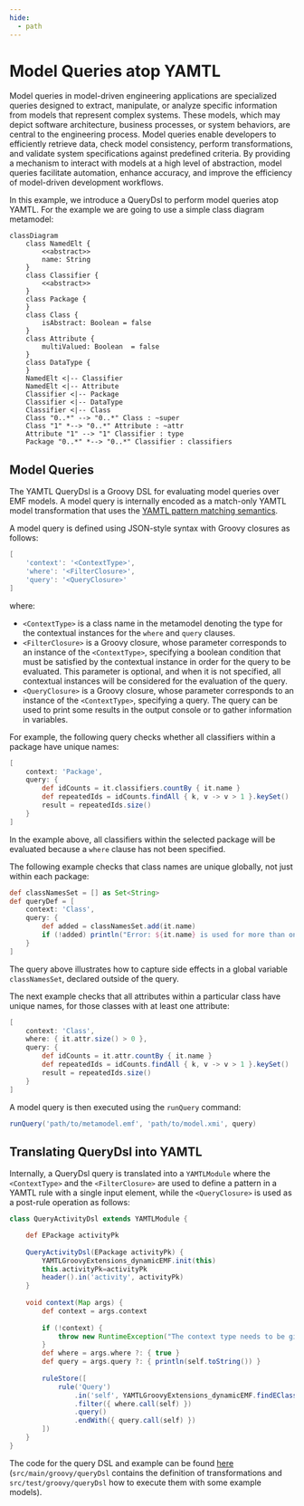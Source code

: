 ```yaml
---
hide:
  - path
---
```


# Model Queries atop YAMTL

Model queries in model-driven engineering applications are specialized queries designed to extract, manipulate, or analyze specific information from models that represent complex systems. These models, which may depict software architecture, business processes, or system behaviors, are central to the engineering process. Model queries enable developers to efficiently retrieve data, check model consistency, perform transformations, and validate system specifications against predefined criteria. By providing a mechanism to interact with models at a high level of abstraction, model queries facilitate automation, enhance accuracy, and improve the efficiency of model-driven development workflows.

In this example, we introduce a QueryDsl to perform model queries atop YAMTL. For the example we are going to use a simple class diagram metamodel:

```mermaid
classDiagram
    class NamedElt {
        <<abstract>>
        name: String
    }
    class Classifier {
        <<abstract>>
    }
    class Package {
    }
    class Class {
        isAbstract: Boolean = false
    }
    class Attribute {
        multiValued: Boolean  = false
    }
    class DataType {
    }
    NamedElt <|-- Classifier
    NamedElt <|-- Attribute
    Classifier <|-- Package
    Classifier <|-- DataType    
    Classifier <|-- Class
    Class "0..*" --> "0..*" Class : ~super
    Class "1" *--> "0..*" Attribute : ~attr
    Attribute "1" --> "1" Classifier : type
    Package "0..*" *--> "0..*" Classifier : classifiers
```


## Model Queries

The YAMTL QueryDsl is a Groovy DSL for evaluating model queries over EMF models. A model query is internally encoded as a match-only YAMTL model transformation that uses the [YAMTL pattern matching semantics](https://yamtl.github.io/yamtl-reference.html#pattern-matching-semantics).

A model query is defined using JSON-style syntax with Groovy closures as follows:

```groovy
[
    'context': '<ContextType>',
    'where': '<FilterClosure>',
    'query': '<QueryClosure>'
]
```

where:

* `<ContextType>` is a class name in the metamodel denoting the type for the contextual instances for the `where` and `query` clauses.
* `<FilterClosure>` is a Groovy closure, whose parameter corresponds to an instance of the `<ContextType>`, specifying a boolean condition that must be satisfied by the contextual instance in order for the query to be evaluated. This parameter is optional, and when it is not specified, all contextual instances will be considered for the evaluation of the query.
* `<QueryClosure>` is a Groovy closure, whose parameter corresponds to an instance of the `<ContextType>`, specifying a query. The query can be used to print some results in the output console or to gather information in variables.

For example, the following query checks whether all classifiers within a package have unique names:

```groovy
[
    context: 'Package',
    query: { 
        def idCounts = it.classifiers.countBy { it.name }
        def repeatedIds = idCounts.findAll { k, v -> v > 1 }.keySet()
        result = repeatedIds.size()
    }
]
```

In the example above, all classifiers within the selected package will be evaluated because a `where` clause has not been specified.

The following example checks that class names are unique globally, not just within each package:

```groovy
def classNamesSet = [] as Set<String>		
def queryDef = [
    context: 'Class',
    query: {
        def added = classNamesSet.add(it.name)
        if (!added) println("Error: ${it.name} is used for more than one class.")
    }
]
```

The query above illustrates how to capture side effects in a global variable `classNamesSet`, declared outside of the query.

The next example checks that all attributes within a particular class have unique names, for those classes with at least one attribute:

```groovy
[
    context: 'Class',
    where: { it.attr.size() > 0 },
    query: {
        def idCounts = it.attr.countBy { it.name }
        def repeatedIds = idCounts.findAll { k, v -> v > 1 }.keySet()
        result = repeatedIds.size()
    }
]
```

A model query is then executed using the `runQuery` command:

```groovy
runQuery('path/to/metamodel.emf', 'path/to/model.xmi', query)
```

## Translating QueryDsl into YAMTL

Internally, a QueryDsl query is translated into a `YAMTLModule` where the `<ContextType>` and the `<FilterClosure>` are used to define a pattern in a YAMTL rule with a single input element, while the `<QueryClosure>` is used as a post-rule operation as follows:

```groovy
class QueryActivityDsl extends YAMTLModule {

	def EPackage activityPk
	
	QueryActivityDsl(EPackage activityPk) {
		YAMTLGroovyExtensions_dynamicEMF.init(this)
		this.activityPk=activityPk
		header().in('activity', activityPk)
	}
	
	void context(Map args) {
		def context = args.context
		
		if (!context) {
			throw new RuntimeException("The context type needs to be given.")
		}
		def where = args.where ?: { true }
		def query = args.query ?: { println(self.toString()) }
		
		ruleStore([
			rule('Query')
				.in('self', YAMTLGroovyExtensions_dynamicEMF.findEClass(activityPk, context))
				.filter({ where.call(self) })
				.query()
				.endWith({ query.call(self) })
		])
    }
}
```

The code for the query DSL and example can be found [here](https://github.com/yamtl/examples/tree/master/query_dsl) (`src/main/groovy/queryDsl` contains the definition of transformations and `src/test/groovy/queryDsl` how to execute them with some example models).
